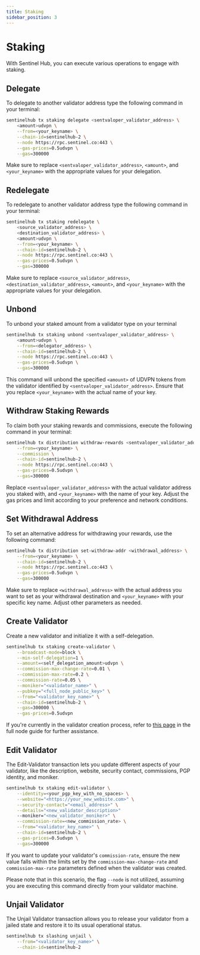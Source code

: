```yaml
---
title: Staking
sidebar_position: 3
---
```


# Staking

With Sentinel Hub, you can execute various operations to engage with staking.


## Delegate

To delegate to another validator address type the following command in your terminal:

```bash
sentinelhub tx staking delegate <sentvaloper_validator_address> \
    <amount>udvpn \
    --from=<your_keyname> \
    --chain-id=sentinelhub-2 \
    --node https://rpc.sentinel.co:443 \
    --gas-prices=0.5udvpn \
    --gas=300000
```

Make sure to replace `<sentvaloper_validator_address>`, `<amount>`, and `<your_keyname>` with the appropriate values for your delegation.


## Redelegate

To redelegate to another validator address type the following command in your terminal:

```bash
sentinelhub tx staking redelegate \
    <source_validator_address> \
    <destination_validator_address> \
    <amount>udvpn \
    --from=<your_keyname> \
    --chain-id=sentinelhub-2 \
    --node https://rpc.sentinel.co:443 \
    --gas-prices=0.5udvpn \
    --gas=300000
```

Make sure to replace `<source_validator_address>`,  `<destination_validator_address>`, `<amount>`, and `<your_keyname>` with the appropriate values for your delegation.


## Unbond

To unbond your staked amount from a validator type on your terminal

```bash
sentinelhub tx staking unbond <sentvaloper_validator_address> \
    <amount>udvpn \
    --from=<delegator_address> \
    --chain-id=sentinelhub-2 \
    --node https://rpc.sentinel.co:443 \
    --gas-prices=0.5udvpn \
    --gas=300000
```

This command will unbond the specified `<amount>` of UDVPN tokens from the validator identified by `<sentvaloper_validator_address>`. Ensure that you replace `<your_keyname>` with the actual name of your key.


## Withdraw Staking Rewards

To claim both your staking rewards and commissions, execute the following command in your terminal:

```bash
sentinelhub tx distribution withdraw-rewards <sentvaloper_validator_address> \
    --from=<your_keyname> \
    --commission \
    --chain-id=sentinelhub-2 \
    --node https://rpc.sentinel.co:443 \
    --gas-prices=0.5udvpn \
    --gas=300000
```

Replace `<sentvaloper_validator_address>` with the actual validator address you staked with, and `<your_keyname>` with the name of your key. Adjust the gas prices and limit according to your preference and network conditions.


## Set Withdrawal Address

To set an alternative address for withdrawing your rewards, use the following command:

```bash
sentinelhub tx distribution set-withdraw-addr <withdrawal_address> \
    --from=<your_keyname> \
    --chain-id=sentinelhub-2 \
    --node https://rpc.sentinel.co:443 \
    --gas-prices=0.5udvpn \
    --gas=300000
```

Make sure to replace `<withdrawal_address>` with the actual address you want to set as your withdrawal destination and `<your_keyname>` with your specific key name. Adjust other parameters as needed.


## Create Validator

Create a new validator and initialize it with a self-delegation.

```bash
sentinelhub tx staking create-validator \
    --broadcast-mode=block \
    --min-self-delegation=1 \
    --amount=<self_delegation_amount>udvpn \
    --commission-max-change-rate=0.01 \
    --commission-max-rate=0.2 \
    --commission-rate=0.05 \
    --moniker="<validator_name>" \
    --pubkey="<full_node_public_key>" \
    --from="<validator_key_name>" \
    --chain-id=sentinelhub-2 \
    --gas=300000 \
    --gas-prices=0.5udvpn
```

If you're currently in the validator creation process, refer to [this page](/full-node-setup/validate/become-validator) in the full node guide for further assistance.


## Edit Validator

The Edit-Validator transaction lets you update different aspects of your validator, like the description, website, security contact, commissions, PGP identity, and moniker.

```bash
sentinelhub tx staking edit-validator \
    --identity=<your_pgp_key_with_no_spaces> \
    --website="<https://your_new_website.com>" \
    --security-contact="<email_address>" \
    --details="<new_validator_description>"
    --moniker="<new_validator_moniker>" \
    --commission-rate=<new_commission_rate> \
    --from="<validator_key_name>" \
    --chain-id=sentinelhub-2 \
    --gas-prices=0.5udvpn \
    --gas=300000
```

If you want to update your validator's `commission-rate`, ensure the new value falls within the limits set by the `commission-max-change-rate` and `commission-max-rate` parameters defined when the validator was created.

Please note that in this scenario, the flag `--node` is not utilized, assuming you are executing this command directly from your validator machine.


## Unjail Validator

The Unjail Validator transaction allows you to release your validator from a jailed state and restore it to its usual operational status.

```bash
sentinelhub tx slashing unjail \
    --from="<validator_key_name>" \
    --chain-id=sentinelhub-2
```